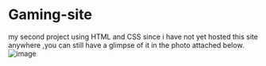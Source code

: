 # Gaming-site
my second project using HTML and CSS
since i have not yet hosted this site anywhere ,you can still have a glimpse of it in the photo attached below.
![image](https://user-images.githubusercontent.com/93733796/187503665-37968856-2ca0-49ca-8a1d-1f6b2d2d26bf.png)

